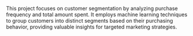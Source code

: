 This project focuses on customer segmentation by analyzing purchase frequency and total amount spent. It employs machine learning techniques to group customers into distinct segments based on their purchasing behavior, providing valuable insights for targeted marketing strategies.
